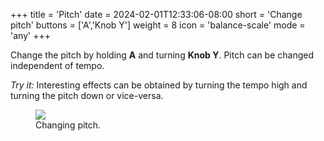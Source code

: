 +++
title = 'Pitch'
date = 2024-02-01T12:33:06-08:00
short = 'Change pitch'
buttons = ['A','Knob Y']
weight = 8
icon = 'balance-scale'
mode = 'any'
+++


Change the pitch by holding **A** and turning **Knob Y**. Pitch can be changed independent of tempo. 

*Try it:* Interesting effects can be obtained by turning the tempo high and turning the pitch down or vice-versa.

<figure class="imgcombo">
<img src="/img/pitch_turn.webp">
<figcaption>Changing pitch.</figcaption>
</figure>
